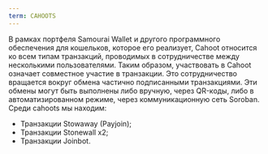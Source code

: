 ```yaml
---
term: CAHOOTS
---
```


В рамках портфеля Samourai Wallet и другого программного обеспечения для кошельков, которое его реализует, Cahoot относится ко всем типам транзакций, проводимых в сотрудничестве между несколькими пользователями. Таким образом, участвовать в Cahoot означает совместное участие в транзакции. Это сотрудничество вращается вокруг обмена частично подписанными транзакциями. Эти обмены могут быть выполнены либо вручную, через QR-коды, либо в автоматизированном режиме, через коммуникационную сеть Soroban. Среди cahoots мы находим:
* Транзакции Stowaway (Payjoin);
* Транзакции Stonewall x2;
* Транзакции Joinbot.